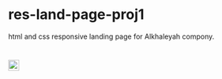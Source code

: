 # res-land-page-proj1
html and css responsive landing page for Alkhaleyah compony.
#  <code><img width="22" src="images/Screenshot 2024-03-24 002051.png"> </a></code>

